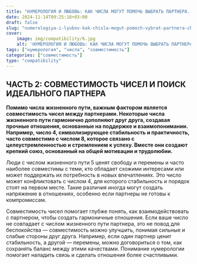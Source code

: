 ```yaml
---
title: "НУМЕРОЛОГИЯ И ЛЮБОВЬ: КАК ЧИСЛА МОГУТ ПОМОЧЬ ВЫБРАТЬ ПАРТНЕРА. ЧАСТЬ 2"
date: 2024-11-14T09:25:18+03:00
draft: false
slug: "numerologiya-i-lyubov-kak-chisla-mogut-pomoch-vybrat-partnera-chast-2"
cover:
    image: img/compatibility/6.jpg
    alt: 'НУМЕРОЛОГИЯ И ЛЮБОВЬ: КАК ЧИСЛА МОГУТ ПОМОЧЬ ВЫБРАТЬ ПАРТНЕРА. ЧАСТЬ 2'
tags: ["нумерология", "числа", "совместимость"]
categories: ["совместимость"]
type: "compatibility"
---
```


## ЧАСТЬ 2: СОВМЕСТИМОСТЬ ЧИСЕЛ И ПОИСК ИДЕАЛЬНОГО ПАРТНЕРА

**Помимо числа жизненного пути, важным фактором является совместимость чисел между партнерами. Некоторые числа жизненного пути гармонично дополняют друг друга, создавая прочные отношения, основанные на поддержке и взаимопонимании. Например, число 4, символизирующее стабильность и практичность, часто совместимо с числом 8, которое связано с целеустремленностью и стремлением к успеху. Вместе они создают крепкий союз, основанный на общей мотивации и трудолюбии.**

Люди с числом жизненного пути 5 ценят свободу и перемены и часто наиболее совместимы с теми, кто обладает схожими интересами или может поддержать их потребность в новых впечатлениях. Это число может конфликтовать с числом 4, для которого стабильность и порядок стоят на первом месте. Такие различия иногда могут создать напряжение в отношениях, особенно если партнеры не готовы к компромиссам.

Совместимость чисел помогает глубже понять, как взаимодействовать с партнером, чтобы создать гармоничные отношения. Если ваше число не совпадает с числом жизненного пути партнера, это не повод для беспокойства — совместимость можно улучшить, понимая сильные и слабые стороны друг друга. Например, если один партнер ценит стабильность, а другой — перемены, можно договориться о том, как сохранять баланс между этими качествами. Понимание нумерологии помогает наладить связь и сделать отношения более счастливыми.
